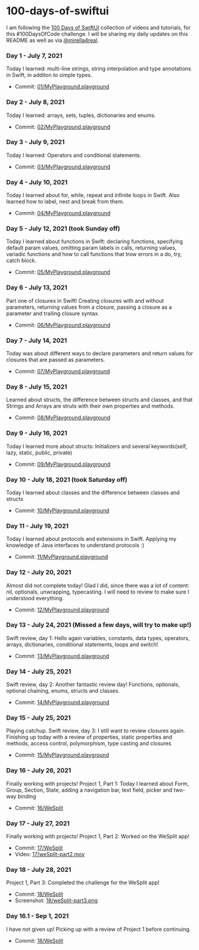# 100-days-of-swiftui

I am following the [100 Days of SwiftUI](https://www.hackingwithswift.com/100/swiftui) collection of videos and tutorials, for this #100DaysOfCode challenge. I will be sharing my daily updates on this README as well as via [@mirella4real](https://twitter.com/mirella4real).

### Day 1 - July 7, 2021
Today I learned: multi-line strings, string interpolation and type annotations in Swift, in additon to simple types.
* Commit: [01/MyPlayground.playground](https://github.com/mirella4real/100-days-of-swiftui/tree/main/01/MyPlayground.playground)

### Day 2 - July 8, 2021
Today I learned: arrays, sets, tuples, dictionaries and enums.
* Commit: [02/MyPlayground.playground](https://github.com/mirella4real/100-days-of-swiftui/tree/main/02/MyPlayground.playground)

### Day 3 - July 9, 2021
Today I learned: Operators and conditional statements.
* Commit: [03/MyPlayground.playground](https://github.com/mirella4real/100-days-of-swiftui/tree/main/03/MyPlayground.playground)

### Day 4 - July 10, 2021
Today I learned about for, while, repeat and infinite loops in Swift. Also learned how to label, nest and break from them. 
* Commit: [04/MyPlayground.playground](https://github.com/mirella4real/100-days-of-swiftui/tree/main/04/MyPlayground.playground)

### Day 5 - July 12, 2021 (took Sunday off)
Today I learned about functions in Swift: declaring functions, specifying default param values, omitting param labels in calls, returning values, variadic functions and how to call functions that trow errors in a do, try, catch block.
* Commit: [05/MyPlayground.playground](https://github.com/mirella4real/100-days-of-swiftui/tree/main/05/MyPlayground.playground)

### Day 6 - July 13, 2021 
Part one of closures in Swift!  Creating closures with and without parameters, returning values from a closure, passing a closure as a parameter and trailing closure syntax.
* Commit: [06/MyPlayground.playground](https://github.com/mirella4real/100-days-of-swiftui/tree/main/06/MyPlayground.playground)

### Day 7 - July 14, 2021 
Today was about different ways to declare parameters and return values for closures that are passed as parameters.
* Commit: [07/MyPlayground.playground](https://github.com/mirella4real/100-days-of-swiftui/tree/main/07/MyPlayground.playground)

### Day 8 - July 15, 2021 
Learned about structs, the difference between structs and classes, and that Strings and Arrays are struts with their own properties and methods.
* Commit: [08/MyPlayground.playground](https://github.com/mirella4real/100-days-of-swiftui/tree/main/08/MyPlayground.playground)

### Day 9 - July 16, 2021 
Today I learned more about structs:  Initializers and several keywords(self, lazy, static, public, private) 
* Commit: [09/MyPlayground.playground](https://github.com/mirella4real/100-days-of-swiftui/tree/main/09/MyPlayground.playground)

### Day 10 - July 18, 2021 (took Saturday off)
Today I learned about classes and the difference between classes and structs
* Commit: [10/MyPlayground.playground](https://github.com/mirella4real/100-days-of-swiftui/tree/main/10/MyPlayground.playground)

### Day 11 - July 19, 2021 
Today I learned about protocols and extensions in Swift. Applying my knowledge of Java interfaces to understand protocols :)
* Commit: [11/MyPlayground.playground](https://github.com/mirella4real/100-days-of-swiftui/tree/main/11/MyPlayground.playground)

### Day 12 - July 20, 2021 
Almost did not complete today! Glad I did, since there was a lot of content: nil, optionals, unwrapping, typecasting.  I will need to review to make sure I understood everything.
* Commit: [12/MyPlayground.playground](https://github.com/mirella4real/100-days-of-swiftui/tree/main/12/MyPlayground.playground)

### Day 13 - July 24, 2021 (Missed a few days, will try to make up!)
Swift review, day 1: Hello again variables, constants, data types, operators, arrays, dictionaries, conditional statements, loops and switch!
* Commit: [13/MyPlayground.playground](https://github.com/mirella4real/100-days-of-swiftui/tree/main/13/MyPlayground.playground)

### Day 14 - July 25, 2021 
Swift review, day 2: Another fantastic review day! Functions, optionals, optional chaining, enums, structs and classes.
* Commit: [14/MyPlayground.playground](https://github.com/mirella4real/100-days-of-swiftui/tree/main/14/MyPlayground.playground)

### Day 15 - July 25, 2021 
Playing catchup. Swift review, day 3: I still want to review closures again. Finishing up today with a review of properties, static properties and methods, access control, polymorphism, type casting and closures
* Commit: [15/MyPlayground.playground](https://github.com/mirella4real/100-days-of-swiftui/tree/main/15/MyPlayground.playground)

### Day 16 - July 26, 2021 
Finally working with projects!  Project 1, Part 1: Today I learned about Form, Group, Section, State, adding a navigation bar, text field, picker and two-way binding
* Commit: [16/WeSplit](https://github.com/mirella4real/100-days-of-swiftui/tree/main/16)

### Day 17 - July 27, 2021 
Finally working with projects!  Project 1, Part 2:  Worked on the WeSplit app!
* Commit: [17/WeSplit](https://github.com/mirella4real/100-days-of-swiftui/tree/main/17)
* Video:
    [17/weSplit-part2.mov](https://github.com/mirella4real/100-days-of-swiftui/tree/main/17/weSplit-part2.mov)

### Day 18 - July 28, 2021 
Project 1, Part 3:  Completed the challenge for the WeSplit app!
* Commit: [18/WeSplit](https://github.com/mirella4real/100-days-of-swiftui/tree/main/18)
* Screenshot:
    [18/weSplit-part3.png](https://github.com/mirella4real/100-days-of-swiftui/tree/main/18/weSplit-part3.png)

### Day 16.1 - Sep 1, 2021 
I have not given up! Picking up with a review of Project 1 before continuing.
* Commit: [18/WeSplit](https://github.com/mirella4real/100-days-of-swiftui/tree/main/16.1)



